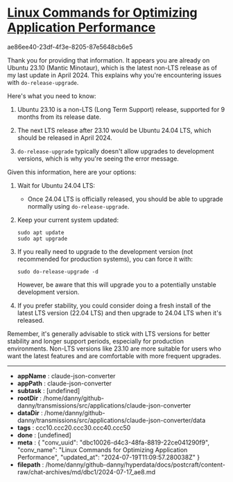 # [Linux Commands for Optimizing Application Performance](https://claude.ai/chat/dbc10026-d4c3-48fa-8819-22ce041290f9)

ae86ee40-23df-4f3e-8205-87e5648cb6e5

 Thank you for providing that information. It appears you are already on Ubuntu 23.10 (Mantic Minotaur), which is the latest non-LTS release as of my last update in April 2024. This explains why you're encountering issues with `do-release-upgrade`.

Here's what you need to know:

1. Ubuntu 23.10 is a non-LTS (Long Term Support) release, supported for 9 months from its release date.

2. The next LTS release after 23.10 would be Ubuntu 24.04 LTS, which should be released in April 2024.

3. `do-release-upgrade` typically doesn't allow upgrades to development versions, which is why you're seeing the error message.

Given this information, here are your options:

1. Wait for Ubuntu 24.04 LTS:
   - Once 24.04 LTS is officially released, you should be able to upgrade normally using `do-release-upgrade`.

2. Keep your current system updated:
   ```
   sudo apt update
   sudo apt upgrade
   ```

3. If you really need to upgrade to the development version (not recommended for production systems), you can force it with:
   ```
   sudo do-release-upgrade -d
   ```
   However, be aware that this will upgrade you to a potentially unstable development version.

4. If you prefer stability, you could consider doing a fresh install of the latest LTS version (22.04 LTS) and then upgrade to 24.04 LTS when it's released.

Remember, it's generally advisable to stick with LTS versions for better stability and longer support periods, especially for production environments. Non-LTS versions like 23.10 are more suitable for users who want the latest features and are comfortable with more frequent upgrades.

---

* **appName** : claude-json-converter
* **appPath** : claude-json-converter
* **subtask** : [undefined]
* **rootDir** : /home/danny/github-danny/transmissions/src/applications/claude-json-converter
* **dataDir** : /home/danny/github-danny/transmissions/src/applications/claude-json-converter/data
* **tags** : ccc10.ccc20.ccc30.ccc40.ccc50
* **done** : [undefined]
* **meta** : {
  "conv_uuid": "dbc10026-d4c3-48fa-8819-22ce041290f9",
  "conv_name": "Linux Commands for Optimizing Application Performance",
  "updated_at": "2024-07-19T11:09:57.280038Z"
}
* **filepath** : /home/danny/github-danny/hyperdata/docs/postcraft/content-raw/chat-archives/md/dbc1/2024-07-17_ae8.md